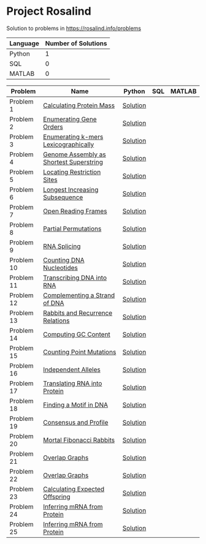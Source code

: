 # Project Rosalind
Solution to problems in https://rosalind.info/problems


| Language | Number of Solutions |
| ------------- | ------------- |
| Python | 1 |
| SQL | 0 |
| MATLAB | 0 |


| Problem  | Name | Python | SQL | MATLAB | 
| ------------- | ------------- | ------------- | ------------- | ------------- |
| Problem 1  | [Calculating Protein Mass](https://rosalind.info/problems/prtm/) | [Solution](https://github.com/TemiLeke/Rosalind/blob/main/Calculating%20Protein%20Mass.ipynb) | |
| Problem 2  | [Enumerating Gene Orders](https://rosalind.info/problems/perm/) | [Solution](https://github.com/TemiLeke/Rosalind/blob/main/Enumerating%20Gene%20Orders.ipynb) | |
| Problem 3  | [Enumerating k-mers Lexicographically](https://rosalind.info/problems/lexf/) | [Solution](https://github.com/TemiLeke/Rosalind/blob/main/Enumerating%20k-mers%20Lexicographically.ipynb) | |
| Problem 4  | [Genome Assembly as Shortest Superstring](https://rosalind.info/problems/long/) | [Solution](https://github.com/TemiLeke/Rosalind/blob/main/Genome%20Assembly%20as%20Shortest%20Superstring.ipynb) | |
| Problem 5  | [Locating Restriction Sites](https://rosalind.info/problems/revp/) | [Solution](https://github.com/TemiLeke/Rosalind/blob/main/Locating%20Restriction%20Sites.ipynb) | |
| Problem 6  | [Longest Increasing Subsequence](https://rosalind.info/problems/lgis/) | [Solution](https://github.com/TemiLeke/Rosalind/blob/main/Longest%20Increasing%20Subsequence.ipynb) | |
| Problem 7  | [Open Reading Frames](https://rosalind.info/problems/orf/) | [Solution](https://github.com/TemiLeke/Rosalind/blob/main/Open%20Reading%20Frames.ipynb) | |
| Problem 8  | [Partial Permutations](https://rosalind.info/problems/pper/) | [Solution](https://github.com/TemiLeke/Rosalind/blob/main/Partial%20Permutations.ipynb) | |
| Problem 9  | [RNA Splicing](https://rosalind.info/problems/splc/) | [Solution](https://github.com/TemiLeke/Rosalind/blob/main/RNA%20Splicing.ipynb) | |
| Problem 10 | [Counting DNA Nucleotides](https://rosalind.info/problems/dna/) | [Solution](https://github.com/TemiLeke/Rosalind/blob/main/AppliedBioinformatics.ipynb) | |
| Problem 11 | [Transcribing DNA into RNA](https://rosalind.info/problems/rna/) | [Solution](https://github.com/TemiLeke/Rosalind/blob/main/AppliedBioinformatics.ipynb) | |
| Problem 12 | [Complementing a Strand of DNA](https://rosalind.info/problems/revc/) | [Solution](https://github.com/TemiLeke/Rosalind/blob/main/AppliedBioinformatics.ipynb) | |
| Problem 13 | [Rabbits and Recurrence Relations](https://rosalind.info/problems/fib/) | [Solution](https://github.com/TemiLeke/Rosalind/blob/main/AppliedBioinformatics.ipynb) | |
| Problem 14 | [Computing GC Content](https://rosalind.info/problems/gc/) | [Solution](https://github.com/TemiLeke/Rosalind/blob/main/AppliedBioinformatics.ipynb) | |
| Problem 15 | [Counting Point Mutations](https://rosalind.info/problems/hamm/) | [Solution](https://github.com/TemiLeke/Rosalind/blob/main/AppliedBioinformatics.ipynb) | |
| Problem 16 | [Independent Alleles](https://rosalind.info/problems/lia/) | [Solution](https://github.com/TemiLeke/Rosalind/blob/main/AppliedBioinformatics.ipynb) | |
| Problem 17 | [Translating RNA into Protein](https://rosalind.info/problems/prot/) | [Solution](https://github.com/TemiLeke/Rosalind/blob/main/AppliedBioinformatics.ipynb) | |
| Problem 18 | [Finding a Motif in DNA](https://rosalind.info/problems/subs/) | [Solution](https://github.com/TemiLeke/Rosalind/blob/main/AppliedBioinformatics.ipynb) | |
| Problem 19 | [Consensus and Profile](https://rosalind.info/problems/cons/) | [Solution](https://github.com/TemiLeke/Rosalind/blob/main/AppliedBioinformatics.ipynb) | |
| Problem 20 | [Mortal Fibonacci Rabbits](https://rosalind.info/problems/fibd/) | [Solution](https://github.com/TemiLeke/Rosalind/blob/main/AppliedBioinformatics.ipynb) | |
| Problem 21 | [Overlap Graphs](https://rosalind.info/problems/grph/) | [Solution](https://github.com/TemiLeke/Rosalind/blob/main/AppliedBioinformatics.ipynb) | |
| Problem 22 | [Overlap Graphs](https://rosalind.info/problems/grph/) | [Solution](https://github.com/TemiLeke/Rosalind/blob/main/AppliedBioinformatics.ipynb) | |
| Problem 23 | [Calculating Expected Offspring](https://rosalind.info/problems/iev/) | [Solution](https://github.com/TemiLeke/Rosalind/blob/main/AppliedBioinformatics.ipynb) | |
| Problem 24 | [Inferring mRNA from Protein](https://rosalind.info/problems/mrna/) | [Solution](https://github.com/TemiLeke/Rosalind/blob/main/AppliedBioinformatics.ipynb) | |
| Problem 25 | [Inferring mRNA from Protein](https://rosalind.info/problems/mrna/) | [Solution](https://github.com/TemiLeke/Rosalind/blob/main/AppliedBioinformatics.ipynb) | |




